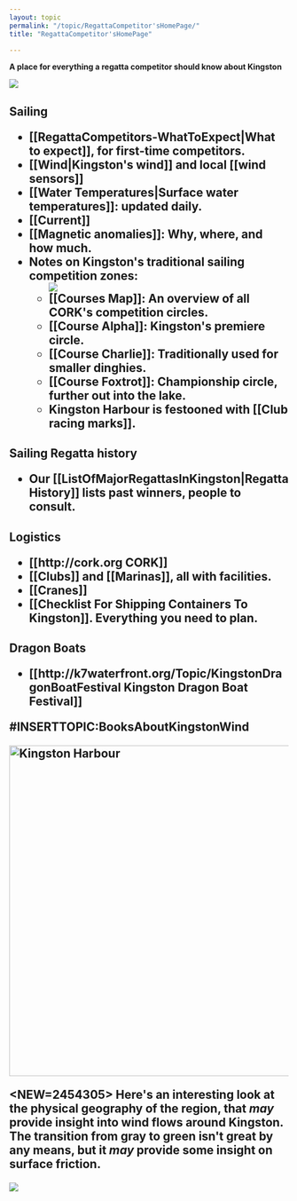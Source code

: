 ```yaml
---
layout: topic
permalink: "/topic/RegattaCompetitor'sHomePage/"
title: "RegattaCompetitor'sHomePage"

---
```


<strong>A place for everything a regatta competitor should know about Kingston</strong>
<div class="floatright" style="width: 600px; overflow: hidden;">
<img src="http://K7Waterfront.org/Images/AerialHarbourFlatNorthShore600.jpg">
</div>
<h2 class="plain">Sailing
<ul  class="simplebullet">
<li> [[RegattaCompetitors-WhatToExpect|What to expect]], for first-time competitors.
<li> [[Wind|Kingston's wind]] and local [[wind sensors]]
<li> [[Water Temperatures|Surface water temperatures]]: updated daily.
<li> [[Current]]
<li> [[Magnetic anomalies]]: Why, where, and how much.
<li> Notes on Kingston's traditional sailing competition zones:
<ul  class="simplebullet">
<img src="http://K7Waterfront.org/Images/PhysicalGeographyTopology2.jpg" class="span-13 right">
<li> [[Courses Map]]: An overview of all CORK's competition circles. <NEW=2456151>
<li> [[Course Alpha]]: Kingston's premiere circle.
<li> [[Course Charlie]]: Traditionally used for smaller dinghies.
<li> [[Course Foxtrot]]: Championship circle, further out into the lake.
<li> Kingston Harbour is festooned with [[Club racing marks]].
</ul>

</ul>
<h2 class="plain">Sailing Regatta history
<ul  class="simplebullet">
<li> Our [[ListOfMajorRegattasInKingston|Regatta History]] lists past winners, people to consult.
</ul>

<h2 class="plain">Logistics
<ul  class="simplebullet">
<li> [[http://cork.org CORK]]
<li> [[Clubs]] and [[Marinas]], all with facilities.
<li> [[Cranes]]
<li> [[Checklist For Shipping Containers To Kingston]].  Everything you need to plan.
</ul>

<h2 class="plain">Dragon Boats
<ul  class="simplebullet">
<li> [[http://k7waterfront.org/Topic/KingstonDragonBoatFestival Kingston Dragon Boat Festival]]
</ul>

#INSERTTOPIC:BooksAboutKingstonWind

<a href="http://www.flickr.com/photos/k7waterfront/462434656/" title="Photo Sharing"><img src="http://farm1.static.flickr.com/227/462434656_c945b4d6b4_o.jpg" width="908" height="596" alt="Kingston Harbour" /></a>

<NEW=2454305> Here's an interesting look at the physical geography of the region, that <i>may</i> provide insight into wind flows around Kingston.
The transition from gray to green isn't great by any means, but it <i>may</i> provide some insight on surface friction.

<img src="http://K7Waterfront.org/Images/AerialHarbourFlatNorthShore.jpg">


